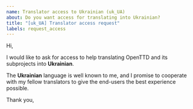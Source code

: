```yaml
---
name: Translator access to Ukrainian (uk_UA)
about: Do you want access for translating into Ukrainian?
title: "[uk_UA] Translator access request"
labels: request_access
---
```


<!-- translator: uk_UA -->
<!-- Please do not edit the header of this template. -->

Hi,

I would like to ask for access to help translating OpenTTD and its subprojects into **Ukrainian**.

The **Ukrainian** language is well known to me, and I promise to cooperate with my fellow translators to give the end-users the best experience possible.

<!-- Please do not edit the above message. Do feel free to add a personal note after this line. -->

Thank you,
